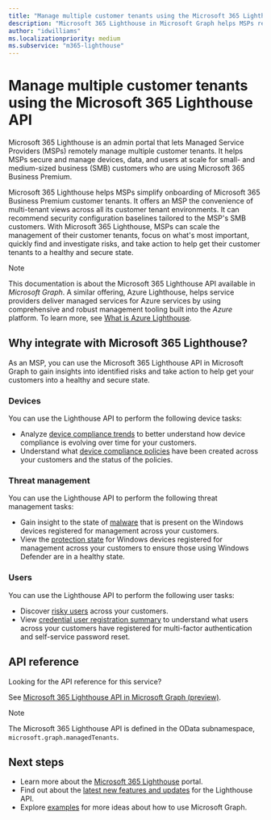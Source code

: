 ```yaml
---
title: "Manage multiple customer tenants using the Microsoft 365 Lighthouse API"
description: "Microsoft 365 Lighthouse in Microsoft Graph helps MSPs remotely manage devices, data, and users for customers using Microsoft 365 Business Premium."
author: "idwilliams"
ms.localizationpriority: medium
ms.subservice: "m365-lighthouse"
---
```


# Manage multiple customer tenants using the Microsoft 365 Lighthouse API

Microsoft 365 Lighthouse is an admin portal that lets Managed Service Providers (MSPs) remotely manage multiple customer tenants. It helps MSPs secure and manage devices, data, and users at scale for small- and medium-sized business (SMB) customers who are using Microsoft 365 Business Premium.

Microsoft 365 Lighthouse helps MSPs simplify onboarding of Microsoft 365 Business Premium customer tenants. It offers an MSP the convenience of multi-tenant views across all its customer tenant environments. It can recommend security configuration baselines tailored to the MSP's SMB customers. With Microsoft 365 Lighthouse, MSPs can scale the management of their customer tenants, focus on what's most important, quickly find and investigate risks, and take action to help get their customer tenants to a healthy and secure state.

> [!NOTE]  
> This documentation is about the Microsoft 365 Lighthouse API available in _Microsoft Graph_. A similar offering, Azure Lighthouse, helps service providers deliver managed services for Azure services by using comprehensive and robust management tooling built into the _Azure_ platform. To learn more, see [What is Azure Lighthouse](/azure/lighthouse/overview).

## Why integrate with Microsoft 365 Lighthouse?

As an MSP, you can use the Microsoft 365 Lighthouse API in Microsoft Graph to gain insights into identified risks and take action to help get your customers into a healthy and secure state.

### Devices

You can use the Lighthouse API to perform the following device tasks:

- Analyze [device compliance trends](/graph/api/resources/managedtenants-manageddevicecompliancetrend?view=graph-rest-beta&preserve-view=true) to better understand how device compliance is evolving over time for your customers.
- Understand what [device compliance policies](/graph/api/resources/managedtenants-manageddevicecompliance) have been created across your customers and the status of the policies.

### Threat management

You can use the Lighthouse API to perform the following threat management tasks:

- Gain insight to the state of [malware](/graph/api/resources/managedtenants-windowsdevicemalwarestate) that is present on the Windows devices registered for management across your customers.
- View the [protection state](/graph/api/resources/managedtenants-windowsprotectionstate?view=graph-rest-beta&preserve-view=true) for Windows devices registered for management across your customers to ensure those using Windows Defender are in a healthy state.

### Users

You can use the Lighthouse API to perform the following user tasks:

- Discover [risky users](/graph/api/resources/riskyuser) across your customers.
- View [credential user registration summary](/graph/api/resources/managedtenants-credentialuserregistrationssummary?view=graph-rest-beta&preserve-view=true) to understand what users across your customers have registered for multi-factor authentication and self-service password reset.

## API reference

Looking for the API reference for this service?

See [Microsoft 365 Lighthouse API in Microsoft Graph (preview)](/graph/api/resources/managedtenants-managedtenant?view=graph-rest-beta&preserve-view=true).

> [!NOTE]
> The Microsoft 365 Lighthouse API is defined in the OData subnamespace, `microsoft.graph.managedTenants`.


## Next steps

- Learn more about the [Microsoft 365 Lighthouse](/microsoft-365/lighthouse/m365-lighthouse-overview?view=o365-worldwide&preserve-view=true) portal.
- Find out about the [latest new features and updates](/graph/whats-new-overview) for the Lighthouse API.
- Explore [examples](https://developer.microsoft.com/graph/graph/examples) for more ideas about how to use Microsoft Graph.
